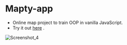 # Mapty-app
- Online map project to train OOP in vanilla JavaScript.
- Try it out [here](https://doriniel.github.io/Mapty-app/) .

![Screenshot_4](https://user-images.githubusercontent.com/91247583/223522863-b677f660-8782-46cd-b29a-65cee2296457.png)
